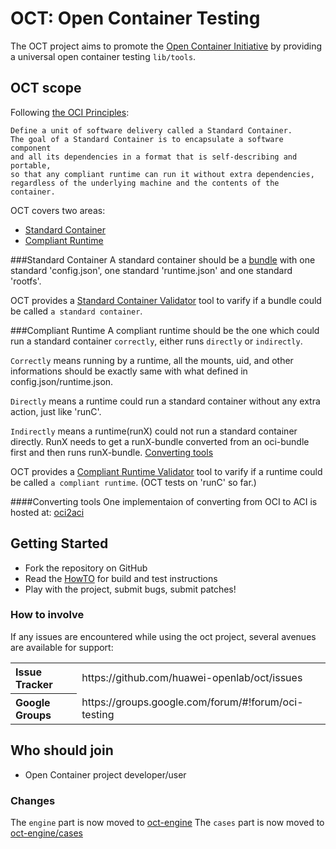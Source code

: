 # OCT: Open Container Testing

The OCT project aims to promote the [Open Container Initiative](http://www.opencontainers.org/) by providing a universal open container testing `lib/tools`.

## OCT scope
Following [the OCI Principles](https://github.com/opencontainers/specs): 
```
Define a unit of software delivery called a Standard Container. 
The goal of a Standard Container is to encapsulate a software component 
and all its dependencies in a format that is self-describing and portable, 
so that any compliant runtime can run it without extra dependencies, 
regardless of the underlying machine and the contents of the container.
```

OCT covers two areas:
- [Standard Container](#standard-container) 
- [Compliant Runtime](#compliant-runtime)

###Standard Container
A standard container should be a [bundle](https://github.com/opencontainers/specs/blob/master/bundle.md) with one standard 'config.json', one standard 'runtime.json' and one standard 'rootfs'.

OCT provides a [Standard Container Validator](tools/stdContainerValidator/README.md) tool to varify if a bundle could be called `a standard container`.

###Compliant Runtime
A compliant runtime should be the one which could run a standard container `correctly`, either runs `directly` or `indirectly`.

`Correctly` means running by a runtime, all the mounts, uid, and other informations should be exactly same with what defined in config.json/runtime.json.

`Directly` means a runtime could run a standard container without any extra action, just like 'runC'.

`Indirectly` means a runtime(runX) could not run a standard container directly. RunX needs to get a runX-bundle converted from an oci-bundle first and then runs runX-bundle. [Converting tools](#converting-tools)

OCT provides a [Compliant Runtime Validator](tools/specsValidator/README.md) tool to varify if a runtime could be called `a compliant runtime`. (OCT tests on 'runC' so far.)

####Converting tools
One implementaion of converting from OCI to ACI is hosted at: [oci2aci](https://github.com/huawei-openlab/oci2aci)

## Getting Started

- Fork the repository on GitHub
- Read the [HowTO](tools/HowTO.md) for build and test instructions
- Play with the project, submit bugs, submit patches!

### How to involve
If any issues are encountered while using the oct project, several avenues are available for support:
<table>
<tr>
	<th align="left">
	Issue Tracker
	</th>
	<td>
	https://github.com/huawei-openlab/oct/issues
	</td>
</tr>
<tr>
	<th align="left">
	Google Groups
	</th>
	<td>
	https://groups.google.com/forum/#!forum/oci-testing
	</td>
</tr>
</table>


## Who should join
- Open Container project developer/user

### Changes
The `engine` part is now moved to [oct-engine](https://github.com/huawei-openlab/oct-engine)
The `cases` part is now moved to [oct-engine/cases](https://github.com/huawei-openlab/oct-engine/cases)
